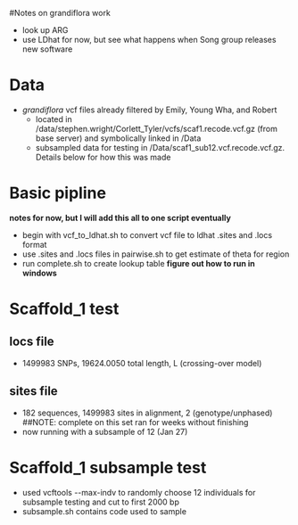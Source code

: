 #Notes on grandiflora work

* look up ARG
* use LDhat for now, but see what happens when Song group releases new software

# Data
* _grandiflora_ vcf files already filtered by Emily, Young Wha, and Robert
  * located in /data/stephen.wright/Corlett_Tyler/vcfs/scaf1.recode.vcf.gz (from base server)  and symbolically linked in /Data
  * subsampled data for testing in /Data/scaf1_sub12.vcf.recode.vcf.gz. Details below for how this was made

# Basic pipline
**notes for now, but I will add this all to one script eventually**
* begin with vcf_to_ldhat.sh to convert vcf file to ldhat .sites and .locs format
* use .sites and .locs files in pairwise.sh to get estimate of theta for region
* run complete.sh to create lookup table
**figure out how to run in windows**

# Scaffold_1 test
## locs file
* 1499983 SNPs, 19624.0050 total length, L (crossing-over model)
## sites file
* 182 sequences, 1499983 sites in alignment, 2 (genotype/unphased)
##NOTE: complete on this set ran for weeks without finishing
* now running with a subsample of 12 (Jan 27)

# Scaffold_1 subsample test
* used vcftools --max-indv to randomly choose 12 individuals for subsample testing and cut to first 2000 bp
* subsample.sh contains code used to sample

